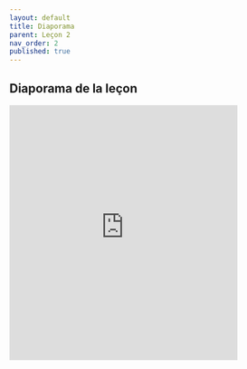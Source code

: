 ```yaml
---
layout: default
title: Diaporama
parent: Leçon 2
nav_order: 2
published: true
---
```

## Diaporama de la leçon


<iframe src="https://rollauda.github.io/diaporamas/diapos/pt/ptL2.html" width="80%" height="450px" frameborder="0"></iframe>

